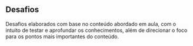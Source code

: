 ## Desafios 

Desafios elaborados com base no conteúdo abordado em aula, com o intuito de testar e aprofundar os conhecimentos, além de direcionar o foco para os pontos mais importantes do conteúdo.
